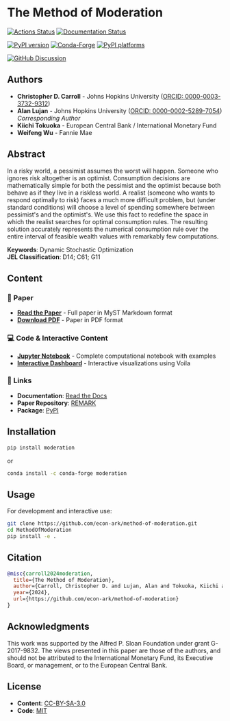 # The Method of Moderation

[![Actions Status][actions-badge]][actions-link]
[![Documentation Status][rtd-badge]][rtd-link]

[![PyPI version][pypi-version]][pypi-link]
[![Conda-Forge][conda-badge]][conda-link]
[![PyPI platforms][pypi-platforms]][pypi-link]

[![GitHub Discussion][github-discussions-badge]][github-discussions-link]

## Authors

- **Christopher D. Carroll** - Johns Hopkins University ([ORCID: 0000-0003-3732-9312](https://orcid.org/0000-0003-3732-9312))
- **Alan Lujan** - Johns Hopkins University ([ORCID: 0000-0002-5289-7054](https://orcid.org/0000-0002-5289-7054)) *Corresponding Author*
- **Kiichi Tokuoka** - European Central Bank / International Monetary Fund
- **Weifeng Wu** - Fannie Mae

## Abstract

In a risky world, a pessimist assumes the worst will happen. Someone who ignores risk altogether is an optimist. Consumption decisions are mathematically simple for both the pessimist and the optimist because both behave as if they live in a riskless world. A realist (someone who wants to respond optimally to risk) faces a much more difficult problem, but (under standard conditions) will choose a level of spending somewhere between pessimist's and the optimist's. We use this fact to redefine the space in which the realist searches for optimal consumption rules. The resulting solution accurately represents the numerical consumption rule over the entire interval of feasible wealth values with remarkably few computations.

**Keywords**: Dynamic Stochastic Optimization  
**JEL Classification**: D14; C61; G11

## Content

### 📄 Paper
- [**Read the Paper**](content/paper/moderation.md) - Full paper in MyST Markdown format
- [**Download PDF**](content/paper/moderation.pdf) - Paper in PDF format

### 💻 Code & Interactive Content
- [**Jupyter Notebook**](code/notebook.ipynb) - Complete computational notebook with examples
- [**Interactive Dashboard**](code/dashboard.ipynb) - Interactive visualizations using Voila

### 🔗 Links
- **Documentation**: [Read the Docs](https://moderation.readthedocs.io)
- **Paper Repository**: [REMARK](https://github.com/econ-ark/REMARK)
- **Package**: [PyPI](https://pypi.org/project/moderation/)

## Installation

```bash
pip install moderation
```

or

```bash
conda install -c conda-forge moderation
```

## Usage

For development and interactive use:

```bash
git clone https://github.com/econ-ark/method-of-moderation.git
cd MethodOfModeration
pip install -e .
```

## Citation

```bibtex
@misc{carroll2024moderation,
  title={The Method of Moderation},
  author={Carroll, Christopher D. and Lujan, Alan and Tokuoka, Kiichi and Wu, Weifeng},
  year={2024},
  url={https://github.com/econ-ark/method-of-moderation}
}
```

## Acknowledgments

This work was supported by the Alfred P. Sloan Foundation under grant G-2017-9832. The views presented in this paper are those of the authors, and should not be attributed to the International Monetary Fund, its Executive Board, or management, or to the European Central Bank.

## License

- **Content**: [CC-BY-SA-3.0](https://creativecommons.org/licenses/by-sa/3.0/)
- **Code**: [MIT](LICENSE)

<!-- SPHINX-START -->

<!-- prettier-ignore-start -->
[actions-badge]:            https://github.com/econ-ark/method-of-moderation/workflows/CI/badge.svg
[actions-link]:             https://github.com/econ-ark/method-of-moderation/actions
[conda-badge]:              https://img.shields.io/conda/vn/conda-forge/moderation
[conda-link]:               https://github.com/conda-forge/moderation-feedstock
[github-discussions-badge]: https://img.shields.io/static/v1?label=Discussions&message=Ask&color=blue&logo=github
[github-discussions-link]:  https://github.com/econ-ark/method-of-moderation/discussions
[pypi-link]:                https://pypi.org/project/moderation/
[pypi-platforms]:           https://img.shields.io/pypi/pyversions/moderation
[pypi-version]:             https://img.shields.io/pypi/v/moderation
[rtd-badge]:                https://readthedocs.org/projects/moderation/badge/?version=latest
[rtd-link]:                 https://moderation.readthedocs.io/en/latest/?badge=latest

<!-- prettier-ignore-end -->
